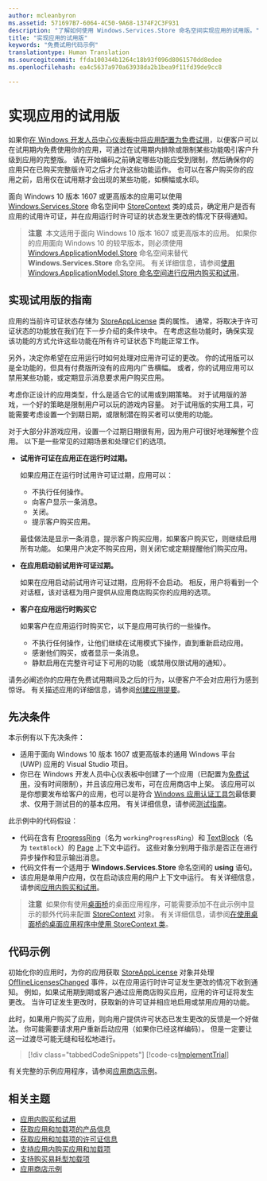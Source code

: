 ```yaml
---
author: mcleanbyron
ms.assetid: 571697B7-6064-4C50-9A68-1374F2C3F931
description: "了解如何使用 Windows.Services.Store 命名空间实现应用的试用版。"
title: "实现应用的试用版"
keywords: "免费试用代码示例"
translationtype: Human Translation
ms.sourcegitcommit: ffda100344b1264c18b93f096d8061570dd8edee
ms.openlocfilehash: ea4c5637a970a63938da2b1bea9f11fd39de9cc8

---
```


# <a name="implement-a-trial-version-of-your-app"></a>实现应用的试用版

如果你[在 Windows 开发人员中心仪表板中将应用配置为免费试用](../publish/set-app-pricing-and-availability.md#free-trial)，以便客户可以在试用期内免费使用你的应用，可通过在试用期内排除或限制某些功能吸引客户升级到应用的完整版。 请在开始编码之前确定哪些功能应受到限制，然后确保你的应用只在已购买完整版许可之后才允许这些功能运作。 也可以在客户购买你的应用之前，启用仅在试用期才会出现的某些功能，如横幅或水印。

面向 Windows 10 版本 1607 或更高版本的应用可以使用 [Windows.Services.Store](https://msdn.microsoft.com/library/windows/apps/windows.services.store.aspx) 命名空间中 [StoreContext](https://msdn.microsoft.com/library/windows/apps/windows.services.store.storecontext.aspx) 类的成员，确定用户是否有应用的试用许可证，并在应用运行时许可证的状态发生更改的情况下获得通知。

>**注意**  本文适用于面向 Windows 10 版本 1607 或更高版本的应用。 如果你的应用面向 Windows 10 的较早版本，则必须使用 [Windows.ApplicationModel.Store](https://msdn.microsoft.com/library/windows/apps/windows.applicationmodel.store.aspx) 命名空间来替代 **Windows.Services.Store** 命名空间。 有关详细信息，请参阅[使用 Windows.ApplicationModel.Store 命名空间进行应用内购买和试用](in-app-purchases-and-trials-using-the-windows-applicationmodel-store-namespace.md)。

## <a name="guidelines-for-implementing-a-trial-version"></a>实现试用版的指南

应用的当前许可证状态存储为 [StoreAppLicense](https://msdn.microsoft.com/library/windows/apps/windows.services.store.storeapplicense.aspx) 类的属性。 通常，将取决于许可证状态的功能放在我们在下一步介绍的条件块中。 在考虑这些功能时，确保实现该功能的方式允许这些功能在所有许可证状态下均能正常工作。

另外，决定你希望在应用运行时如何处理对应用许可证的更改。 你的试用版可以是全功能的，但具有付费版所没有的应用内广告横幅。 或者，你的试用应用可以禁用某些功能，或定期显示消息要求用户购买应用。

考虑你正设计的应用类型，什么是适合它的试用或到期策略。 对于试用版的游戏，一个好的策略是限制用户可以玩的游戏内容量。 对于试用版的实用工具，可能需要考虑设置一个到期日期，或限制潜在购买者可以使用的功能。

对于大部分非游戏应用，设置一个过期日期很有用，因为用户可很好地理解整个应用。 以下是一些常见的过期场景和处理它们的选项。

-   **试用许可证在应用正在运行时过期。**

    如果应用正在运行时试用许可证过期，应用可以：

    -   不执行任何操作。
    -   向客户显示一条消息。
    -   关闭。
    -   提示客户购买应用。

    最佳做法是显示一条消息，提示客户购买应用，如果客户购买它，则继续启用所有功能。 如果用户决定不购买应用，则关闭它或定期提醒他们购买应用。

-   **在应用启动前试用许可证过期。**

    如果在应用启动前试用许可证过期，应用将不会启动。 相反，用户将看到一个对话框，该对话框为用户提供从应用商店购买你的应用的选项。

-   **客户在应用运行时购买它**

    如果客户在应用运行时购买它，以下是应用可执行的一些操作。

    -   不执行任何操作，让他们继续在试用模式下操作，直到重新启动应用。
    -   感谢他们购买，或者显示一条消息。
    -   静默启用在完整许可证下可用的功能（或禁用仅限试用的通知）。

请务必阐述你的应用在免费试用期间及之后的行为，以便客户不会对应用行为感到惊讶。 有关描述应用的详细信息，请参阅[创建应用提要](https://msdn.microsoft.com/library/windows/apps/mt148529)。

## <a name="prerequisites"></a>先决条件

本示例有以下先决条件：
* 适用于面向 Windows 10 版本 1607 或更高版本的通用 Windows 平台 (UWP) 应用的 Visual Studio 项目。
* 你已在 Windows 开发人员中心仪表板中创建了一个应用（已配置为[免费试用](https://msdn.microsoft.com/windows/uwp/publish/set-app-pricing-and-availability)，没有时间限制），并且该应用已发布，可在应用商店中上架。 该应用可以是你想要发布给客户的应用，也可以是符合 [Windows 应用认证工具包](https://developer.microsoft.com/windows/develop/app-certification-kit)最低要求、仅用于测试目的的基本应用。 有关详细信息，请参阅[测试指南](in-app-purchases-and-trials.md#testing)。

此示例中的代码假设：
* 代码在含有 [ProgressRing](https://msdn.microsoft.com/library/windows/apps/windows.ui.xaml.controls.progressring.aspx)（名为 ```workingProgressRing```）和 [TextBlock](https://msdn.microsoft.com/library/windows/apps/windows.ui.xaml.controls.textblock.aspx)（名为 ```textBlock```）的 [Page](https://msdn.microsoft.com/library/windows/apps/windows.ui.xaml.controls.page.aspx) 上下文中运行。 这些对象分别用于指示是否正在进行异步操作和显示输出消息。
* 代码文件有一个适用于 **Windows.Services.Store** 命名空间的 **using** 语句。
* 该应用是单用户应用，仅在启动该应用的用户上下文中运行。 有关详细信息，请参阅[应用内购买和试用](in-app-purchases-and-trials.md#api_intro)。

>**注意**  如果你有使用[桌面桥](https://developer.microsoft.com/windows/bridges/desktop)的桌面应用程序，可能需要添加不在此示例中显示的额外代码来配置 [StoreContext](https://msdn.microsoft.com/library/windows/apps/windows.services.store.storecontext.aspx) 对象。 有关详细信息，请参阅[在使用桌面桥的桌面应用程序中使用 StoreContext 类](in-app-purchases-and-trials.md#desktop)。

## <a name="code-example"></a>代码示例

初始化你的应用时，为你的应用获取 [StoreAppLicense](https://msdn.microsoft.com/library/windows/apps/windows.services.store.storeapplicense.aspx) 对象并处理 [OfflineLicensesChanged](https://msdn.microsoft.com/library/windows/apps/windows.services.store.storecontext.offlinelicenseschanged.aspx) 事件，以在应用运行时许可证发生更改的情况下收到通知。 例如，如果试用期到期或客户通过应用商店购买应用，应用的许可证将发生更改。 当许可证发生更改时，获取新的许可证并相应地启用或禁用应用的功能。

此时，如果用户购买了应用，则向用户提供许可状态已发生更改的反馈是一个好做法。 你可能需要请求用户重新启动应用（如果你已经这样编码）。 但是一定要让这一过渡尽可能无缝和轻松地进行。

> [!div class="tabbedCodeSnippets"]
[!code-cs[ImplementTrial](./code/InAppPurchasesAndLicenses_RS1/cs/ImplementTrialPage.xaml.cs#ImplementTrial)]

有关完整的示例应用程序，请参阅[应用商店示例](https://github.com/Microsoft/Windows-universal-samples/tree/master/Samples/Store)。

## <a name="related-topics"></a>相关主题

* [应用内购买和试用](in-app-purchases-and-trials.md)
* [获取应用和加载项的产品信息](get-product-info-for-apps-and-add-ons.md)
* [获取应用和加载项的许可证信息](get-license-info-for-apps-and-add-ons.md)
* [支持应用内购买应用和加载项](enable-in-app-purchases-of-apps-and-add-ons.md)
* [支持购买易耗型加载项](enable-consumable-add-on-purchases.md)
* [应用商店示例](https://github.com/Microsoft/Windows-universal-samples/tree/master/Samples/Store)



<!--HONumber=Dec16_HO1-->



